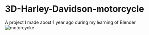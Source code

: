 # 3D-Harley-Davidson-motorcycle
A project I made about 1 year ago during my learning of Blender
![motorcycke](https://user-images.githubusercontent.com/103261549/172137817-19ab13f2-9bd5-4b2a-961b-ba052b726bbf.png)
